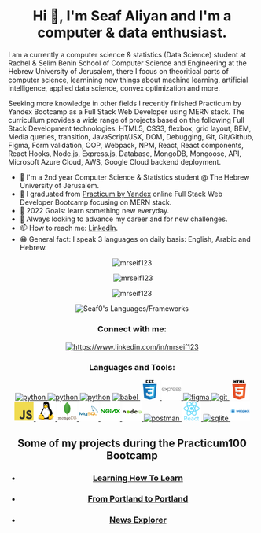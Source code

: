 <h1 align="center">Hi 👋, I'm Seaf Aliyan and I'm a computer & data enthusiast.</h1>

I am a currently a computer science & statistics (Data Science) student at Rachel & Selim Benin School of Computer Science and Engineering at the Hebrew University of Jerusalem, there I focus on theoritical parts of computer science, learnining new things about machine learning, artificial intelligence, applied data science, convex optimization and more.

Seeking more knowledge in other fields I recently finished Practicum by Yandex Bootcamp as a Full Stack Web Developer using MERN stack. The curricullum provides a wide range of projects based on the following Full Stack Development technologies: HTML5, CSS3, flexbox, grid layout, BEM, Media queries, transition, JavaScript/JSX, DOM, Debugging, Git, Git/Github, Figma, Form validation, OOP, Webpack, NPM, React, React components, React Hooks, Node.js, Express.js, Database, MongoDB, Mongoose, API, Microsoft Azure Cloud, AWS, Google Cloud backend deployment.

- 💙  I'm a 2nd year Computer Science & Statistics student @ The Hebrew University of Jerusalem.
- 🔭  I graduated from [Practicum by Yandex](https://practicum.yandex.com/web/) online Full Stack Web Developer Bootcamp focusing on MERN stack.
- 🥅  2022 Goals: learn something new everyday.
- 🤔  Always looking to advance my career and for new challenges. 
- 📫  How to reach me: [LinkedIn](https://www.linkedin.com/in/mrseif123/).
- 😁  General fact: I speak 3 languages on daily basis: English, Arabic and Hebrew.

<p align="center"> <img src="https://komarev.com/ghpvc/?username=mrseif123&label=Profile%20views&color=0e75b6&style=flat" alt="mrseif123" /> </p>

<p align="center">&nbsp;<img src="https://github-readme-stats.vercel.app/api?username=mrseif123&show_icons=true&theme=tokyonight&locale=en" alt="mrseif123" /></p>

<p align="center"><img src="https://github-readme-streak-stats.herokuapp.com/?user=mrseif123&&theme=tokyonight" alt="mrseif123" /></p>

<div align="center">
<img  src = "https://github-readme-stats.vercel.app/api/top-langs?username=mrseif123&show_icons=true&count_private=true&locale=en&layout=compact&langs_count=10&hide_border=true&bg_color=151515&title_color=FB8C00&text_color=fff&icon_color=fff" alt = "Seaf0's Languages/Frameworks" width = 400 />
</div>

<h3 align="center">Connect with me:</h3>
<p align="center">
<a href="https://linkedin.com/in/https://www.linkedin.com/in/mrseif123" target="blank">
    <img align="center" src="https://cdn.jsdelivr.net/npm/simple-icons@3.0.1/icons/linkedin.svg" alt="https://www.linkedin.com/in/mrseif123" height="30" width="40" />
</a>
</p>



<h3 align="center">Languages and Tools:</h3>
<p align="center"> 
    <a href="https://www.python.org/" target="_blank"> <img src="https://banner2.cleanpng.com/20190623/etv/kisspng-python-high-level-programming-language-computer-pr-photos-ottawa-python-authors-group-ottawa-on-5d0f0abf37c231.0386740715612668792284.jpg" alt="python" width="40" height="40" /> </a>
    <a href="https://www.java.com/en/" target="_blank"> <img src="https://w7.pngwing.com/pngs/837/18/png-transparent-logo-java-runtime-environment-programming-language-runtime-system-oracle-text-logo-desktop-wallpaper.png" alt="python" width="40" height="40" /> </a>
    <a href="https://www.cprogramming.com/" target="_blank"> <img src="https://docs.microsoft.com/cs-cz/windows/images/c-logo.png" alt="python" width="40" height="40" /></a>
    <a href="https://babeljs.io/" target="_blank"> <img src="https://www.vectorlogo.zone/logos/babeljs/babeljs-icon.svg" alt="babel" width="40" height="40"/> </a> 
    <a href="https://www.w3schools.com/css/" target="_blank"> <img src="https://raw.githubusercontent.com/devicons/devicon/master/icons/css3/css3-original-wordmark.svg" alt="css3" width="40" height="40"/> </a> 
    <a href="https://expressjs.com" target="_blank"> <img src="https://raw.githubusercontent.com/devicons/devicon/master/icons/express/express-original-wordmark.svg" alt="express" width="40" height="40"/> </a> 
    <a href="https://www.figma.com/" target="_blank"> <img src="https://www.vectorlogo.zone/logos/figma/figma-icon.svg" alt="figma" width="40" height="40"/> </a> 
    <a href="https://git-scm.com/" target="_blank"> <img src="https://www.vectorlogo.zone/logos/git-scm/git-scm-icon.svg" alt="git" width="40" height="40"/> </a> 
    <a href="https://www.w3.org/html/" target="_blank"> <img src="https://raw.githubusercontent.com/devicons/devicon/master/icons/html5/html5-original-wordmark.svg" alt="html5" width="40" height="40"/> </a> 
    <a href="https://developer.mozilla.org/en-US/docs/Web/JavaScript" target="_blank"> <img src="https://raw.githubusercontent.com/devicons/devicon/master/icons/javascript/javascript-original.svg" alt="javascript" width="40" height="40"/> </a> 
    <a href="https://www.linux.org/" target="_blank"> <img src="https://raw.githubusercontent.com/devicons/devicon/master/icons/linux/linux-original.svg" alt="linux" width="40" height="40"/> </a> 
    <a href="https://www.mongodb.com/" target="_blank"> <img src="https://raw.githubusercontent.com/devicons/devicon/master/icons/mongodb/mongodb-original-wordmark.svg" alt="mongodb" width="40" height="40"/> </a> 
    <a href="https://www.mysql.com/" target="_blank"> <img src="https://raw.githubusercontent.com/devicons/devicon/master/icons/mysql/mysql-original-wordmark.svg" alt="mysql" width="40" height="40"/> </a> 
    <a href="https://www.nginx.com" target="_blank"> <img src="https://raw.githubusercontent.com/devicons/devicon/master/icons/nginx/nginx-original.svg" alt="nginx" width="40" height="40"/> </a> 
    <a href="https://nodejs.org" target="_blank"> <img src="https://raw.githubusercontent.com/devicons/devicon/master/icons/nodejs/nodejs-original-wordmark.svg" alt="nodejs" width="40" height="40"/> </a> 
    <a href="https://postman.com" target="_blank"> <img src="https://www.vectorlogo.zone/logos/getpostman/getpostman-icon.svg" alt="postman" width="40" height="40"/> </a> 
    <a href="https://reactjs.org/" target="_blank"> <img src="https://raw.githubusercontent.com/devicons/devicon/master/icons/react/react-original-wordmark.svg" alt="react" width="40" height="40"/> </a> 
    <a href="https://www.sqlite.org/" target="_blank"> <img src="https://www.vectorlogo.zone/logos/sqlite/sqlite-icon.svg" alt="sqlite" width="40" height="40"/> </a> 
    <a href="https://webpack.js.org" target="_blank"> <img src="https://raw.githubusercontent.com/devicons/devicon/d00d0969292a6569d45b06d3f350f463a0107b0d/icons/webpack/webpack-original-wordmark.svg" alt="webpack" width="40" height="40"/> </a> 


<h2 align="center">Some of my projects during the Practicum100 Bootcamp</h2> 
<ul align="center">
    <li>
        <h3 align="center"><a href="https://mrseif123.github.io/Learning-How-to-Learn/">Learning How To Learn</a></h3>
    </li>
    <li>
        <h3 align="center"><a href="https://mrseif123.github.io/From-Portland-to-Portland/">From Portland to Portland</a></h3>
    </li>
    <li>
        <h3 align="center"><a href="https://mrseif12.students.nomoreparties.sbs/">News Explorer</a></h3>
    </li>
<ul>
